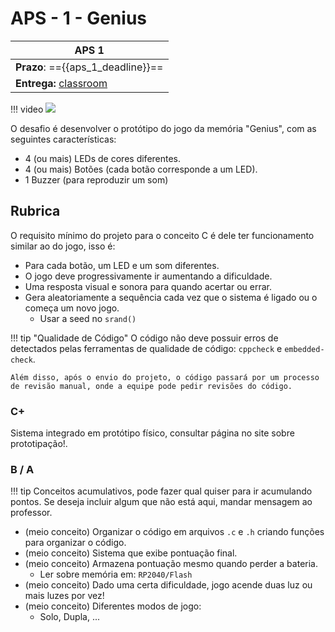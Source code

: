 # APS - 1 - Genius

| APS 1                                               |
|-----------------------------------------------------|
| **Prazo**: =={{aps_1_deadline}}==             |
| **Entrega:** [classroom]({{aps_1_classroom}}) |

!!! video
    ![](https://www.youtube.com/watch?v=KfF-AZhUkdM)

O desafio é desenvolver o protótipo do jogo da memória "Genius", com as seguintes características:

- 4 (ou mais) LEDs de cores diferentes.
- 4 (ou mais) Botões (cada botão corresponde a um LED).
- 1 Buzzer (para reproduzir um som)

## Rubrica

O requisito mínimo do projeto para o conceito C é dele ter funcionamento similar ao do jogo, isso é: 

- Para cada botão, um LED e um som diferentes.
- O jogo deve progressivamente ir aumentando a dificuldade.
- Uma resposta visual e sonora para quando acertar ou errar.
- Gera aleatoriamente a sequência cada vez que o sistema é ligado ou o começa um novo jogo.
    - Usar a seed no `srand()`
    
!!! tip "Qualidade de Código"
    O código não deve possuir erros de detectados pelas ferramentas de qualidade de código: `cppcheck` e `embedded-check`.
    
    Além disso, após o envio do projeto, o código passará por um processo de revisão manual, onde a equipe pode pedir revisões do código.

### C+

Sistema integrado em protótipo físico, consultar página no site sobre prototipação!.

### B / A

!!! tip
    Conceitos acumulativos, pode fazer qual quiser para ir acumulando pontos. Se deseja incluir algum que não está aqui, 
    mandar mensagem ao professor.

- (meio conceito) Organizar o código em arquivos `.c` e `.h` criando funções para organizar o código.
- (meio conceito) Sistema que exibe pontuação final.
- (meio conceito) Armazena pontuação mesmo quando perder a bateria.
    - Ler sobre memória em: `RP2040/Flash`
- (meio conceito) Dado uma certa dificuldade, jogo acende duas luz ou mais luzes por vez!
- (meio conceito) Diferentes modos de jogo:
    - Solo, Dupla, ... 









